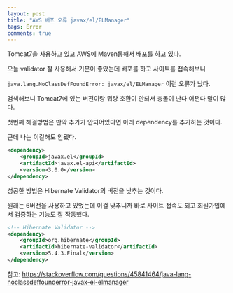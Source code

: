 ```yaml
---
layout: post
title: "AWS 배포 오류 javax/el/ELManager"
tags: Error
comments: true
---
```


Tomcat7을 사용하고 있고 AWS에 Maven통해서 배포를 하고 있다.

오늘 validator 잘 사용해서 기분이 좋았는데 배포를 하고 사이트를 접속해보니 

`java.lang.NoClassDefFoundError: javax/el/ELManager` 이런 오류가 났다.

검색해보니 Tomcat7에 있는 버전이랑 뭐랑 호환이 안되서 충돌이 난다 어쩐다 말이 많다.

첫번째 해결방법은 만약 추가가 안되어있다면 아래 dependency를 추가하는 것이다.

근데 나는 이걸해도 안됐다.

```xml
<dependency>
    <groupId>javax.el</groupId>
    <artifactId>javax.el-api</artifactId>
    <version>3.0.0</version>
</dependency>
```

성공한 방법은 Hibernate Validator의 버전을 낮추는 것이다.

원래는 6버전을 사용하고 있었는데 이걸 낮추니까 바로 사이트 접속도 되고 회원가입에서 검증하는 기능도 잘 작동했다.

```xml
<!-- Hibernate Validator -->
<dependency>
	<groupId>org.hibernate</groupId>
	<artifactId>hibernate-validator</artifactId>
	<version>5.4.3.Final</version>
</dependency>
```
참고: https://stackoverflow.com/questions/45841464/java-lang-noclassdeffounderror-javax-el-elmanager

